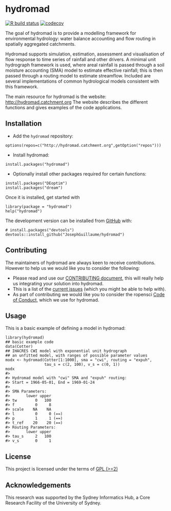 <!-- README.md is generated from README.Rmd. Please edit that file -->

hydromad
========

<!-- badges: start -->

[![R build
status](https://github.com/josephguillaume/hydromad/workflows/R-CMD-check/badge.svg)](https://github.com/josephguillaume/hydromad/actions)
[![codecov](https://codecov.io/gh/josephguillaume/hydromad/branch/master/graph/badge.svg)](https://codecov.io/gh/josephguillaume/hydromad)
<!-- badges: end -->

The goal of hydromad is to provide a modelling framework for
environmental hydrology: water balance accounting and flow routing in
spatially aggregated catchments.

Hydromad supports simulation, estimation, assessment and visualisation
of flow response to time series of rainfall and other drivers. A minimal
unit hydrograph framework is used, where areal rainfall is passed
through a soil moisture accounting (SMA) model to estimate effective
rainfall; this is then passed through a routing model to estimate
streamflow. Included are several implementations of common hydrological
models consistent with this framework.

The main resource for hydromad is the website:
<http://hydromad.catchment.org> The website describes the different
functions and gives examples of the code applications.

Installation
------------

<!--- You can install the released version of hydromad from [CRAN](https://CRAN.R-project.org) with:

``` r
install.packages("hydromad")
```
--->

-   Add the `hydromad` repository:

<!-- -->

    options(repos=c("http://hydromad.catchment.org",getOption("repos")))

-   Install hydromad:

<!-- -->

    install.packages("hydromad")

-   Optionally install other packages required for certain functions:

<!-- -->

    install.packages("DEoptim")
    install.packages("dream")

Once it is installed, get started with

    library(package = "hydromad")
    help("hydromad")

The development version can be installed from
[GitHub](https://github.com/) with:

    # install.packages("devtools")
    devtools::install_github("JosephGuillaume/hydromad")

Contributing
------------

The maintainers of hydromad are always keen to receive contributions.
However to help us we would like you to consider the following:

-   Please read and use our [CONTRIBUTING
    document](https://github.com/josephguillaume/hydromad/blob/master/docs/CONTRIBUTING.md),
    this will really help us integrating your solution into hydromad.  
-   This is a list of the [current
    issues](https://github.com/josephguillaume/hydromad/issues) (which
    you might be able to help with).  
-   As part of contributing we would like you to consider the ropensci
    [Code of Conduct](https://ropensci.org/code-of-conduct/), which we
    use for hydromad.

Usage
-----

This is a basic example of defining a model in hydromad:

    library(hydromad)
    ## basic example code
    data(Cotter)
    ## IHACRES CWI model with exponential unit hydrograph
    ## an unfitted model, with ranges of possible parameter values
    modx <- hydromad(Cotter[1:1000], sma = "cwi", routing = "expuh",
                     tau_s = c(2, 100), v_s = c(0, 1))
    modx
    #> 
    #> Hydromad model with "cwi" SMA and "expuh" routing:
    #> Start = 1966-05-01, End = 1969-01-24
    #> 
    #> SMA Parameters:
    #>       lower upper     
    #> tw        0   100     
    #> f         0     8     
    #> scale    NA    NA     
    #> l         0     0 (==)
    #> p         1     1 (==)
    #> t_ref    20    20 (==)
    #> Routing Parameters:
    #>       lower upper  
    #> tau_s     2   100  
    #> v_s       0     1

License
-------

This project is licensed under the terms of [GPL
(&gt;=2)](https://github.com/josephguillaume/hydromad/blob/master/DESCRIPTION)

Acknowledgements
----------------

This research was supported by the Sydney Informatics Hub, a Core
Research Facility of the University of Sydney.
